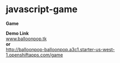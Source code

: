 # javascript-game
<b>Game</b>

<b>Demo Link</b><br/>
<a href="http://balloonpop.tk">www.balloonpop.tk</a><br/>
<b>or</b><br/>
<a href="http://balloonpop-balloonpop.a3c1.starter-us-west-1.openshiftapps.com/game">http://balloonpop-balloonpop.a3c1.starter-us-west-1.openshiftapps.com/game</a>
